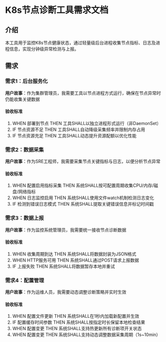 # K8s节点诊断工具需求文档

## 介绍
本工具用于监控K8s节点健康状态，通过轻量级后台进程收集节点指标、日志及进程信息，实现分钟级异常检测与上报。

## 需求

### 需求1：后台服务化
**用户故事**：作为集群管理员，我需要工具以节点进程方式运行，确保在节点异常时仍能收集关键数据

#### 验收标准
1. WHEN 部署到节点 THEN 工具SHALL以独立进程形式运行（非DaemonSet）
2. IF 节点资源不足 THEN 工具SHALL自动降级采集频率并限制内存占用
3. IF 节点资源充足 THEN 工具SHALL动态提升资源配额以优化性能

### 需求2：数据采集
**用户故事**：作为SRE工程师，我需要采集节点关键指标与日志，以便分析节点异常

#### 验收标准
1. WHEN 配置启用指标采集 THEN 系统SHALL按可配置周期收集CPU/内存/磁盘/网络指标
2. WHEN 日志监控启用 THEN 系统SHALL使用文件watch机制检测日志变化
3. IF 检测到错误日志模式 THEN 系统SHALL提取关键错误信息并标记时间戳

### 需求3：数据上报
**用户故事**：作为监控系统管理员，我需要统一接收节点诊断数据

#### 验收标准
1. WHEN 收集周期到达 THEN 系统SHALL将数据封装为JSON格式
2. WHEN HTTP服务可用 THEN 系统SHALL通过POST请求上报数据
3. IF 上报失败 THEN 系统SHALL将数据暂存本地并重试

### 需求4：配置管理
**用户故事**：作为运维人员，我需要动态调整诊断策略并实时生效

#### 验收标准
1. WHEN 配置文件更新 THEN 系统SHALL在1秒内加载新配置并生效
2. IF 配置缓存时间参数 THEN 系统SHALL按指定时长保留本地检查结果
3. WHEN 配置变更 THEN 系统SHALL支持热更新所有诊断项开关状态
4. WHEN 配置变更 THEN 系统SHALL支持动态调整数据采集周期（1s~10min）